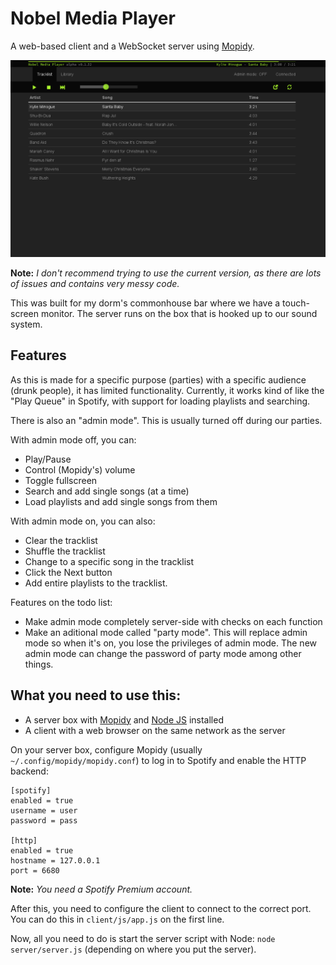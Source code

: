Nobel Media Player
==================

A web-based client and a WebSocket server using [Mopidy](https://github.com/mopidy/mopidy).

![Client screenshot](/client/img/nmp.png?raw=true)

**Note:** *I don't recommend trying to use the current version, as there are lots of issues and contains very messy code.*

This was built for my dorm's commonhouse bar where we have a touch-screen monitor. The server runs on the box that
is hooked up to our sound system.

Features
--------

As this is made for a specific purpose (parties) with a specific audience (drunk people), it has limited functionality.
Currently, it works kind of like the "Play Queue" in Spotify, with support for loading playlists and searching.

There is also an "admin mode". This is usually turned off during our parties.

With admin mode off, you can:
*   Play/Pause
*   Control (Mopidy's) volume
*   Toggle fullscreen
*   Search and add single songs (at a time)
*   Load playlists and add single songs from them

With admin mode on, you can also:
*   Clear the tracklist
*   Shuffle the tracklist
*   Change to a specific song in the tracklist
*   Click the Next button
*   Add entire playlists to the tracklist.

Features on the todo list:
*   Make admin mode completely server-side with checks on each function
*   Make an aditional mode called "party mode".
    This will replace admin mode so when it's on,
    you lose the privileges of admin mode.
    The new admin mode can change the password of party mode
    among other things.


What you need to use this:
--------------------------

* A server box with [Mopidy](https://github.com/mopidy/mopidy) and [Node JS](http://nodejs.org/) installed
* A client with a web browser on the same network as the server

On your server box, configure Mopidy (usually `~/.config/mopidy/mopidy.conf`) to log in to Spotify and enable the HTTP backend:

    [spotify]
    enabled = true
    username = user
    password = pass

    [http]
    enabled = true
    hostname = 127.0.0.1
    port = 6680

**Note:** *You need a Spotify Premium account.*

After this, you need to configure the client to connect to the correct port.
You can do this in `client/js/app.js` on the first line.

Now, all you need to do is start the server script with Node: `node server/server.js` (depending on where you put the server).